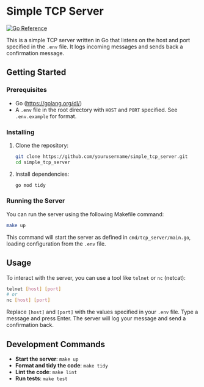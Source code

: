 # Simple TCP Server

[![Go Reference](https://pkg.go.dev/badge/golang.org/x/example.svg)](https://pkg.go.dev/golang.org/x/example)

This is a simple TCP server written in Go that listens on the host and port specified in the `.env` file. It logs incoming messages and sends back a confirmation message.

## Getting Started

### Prerequisites

- Go (https://golang.org/dl/)
- A `.env` file in the root directory with `HOST` and `PORT` specified. See `.env.example` for format.

### Installing

1. Clone the repository:

   ```bash
   git clone https://github.com/yourusername/simple_tcp_server.git
   cd simple_tcp_server
   ```

2. Install dependencies:

   ```bash
   go mod tidy
   ```

### Running the Server

You can run the server using the following Makefile command:

```bash
make up
```

This command will start the server as defined in `cmd/tcp_server/main.go`, loading configuration from the `.env` file.

## Usage

To interact with the server, you can use a tool like `telnet` or `nc` (netcat):

```bash
telnet [host] [port]
# or
nc [host] [port]
```

Replace `[host]` and `[port]` with the values specified in your `.env` file. Type a message and press Enter. The server will log your message and send a confirmation back.

## Development Commands

- **Start the server**: `make up`
- **Format and tidy the code**: `make tidy`
- **Lint the code**: `make lint`
- **Run tests**: `make test`